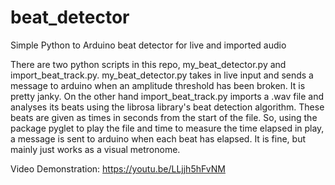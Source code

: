 # beat_detector
Simple Python to Arduino beat detector for live and imported audio

There are two python scripts in this repo, my_beat_detector.py and import_beat_track.py. my_beat_detector.py takes in live input and sends a message to arduino when an amplitude threshold has been broken. It is pretty janky. On the other hand import_beat_track.py imports a .wav file and analyses its beats using the librosa library's beat detection algorithm. These beats are given as times in seconds from the start of the file. So, using the package pyglet to play the file and time to measure the time elapsed in play, a message is sent to arduino when each beat has elapsed. It is fine, but mainly just works as a visual metronome.

Video Demonstration:
https://youtu.be/LLjjh5hFvNM
